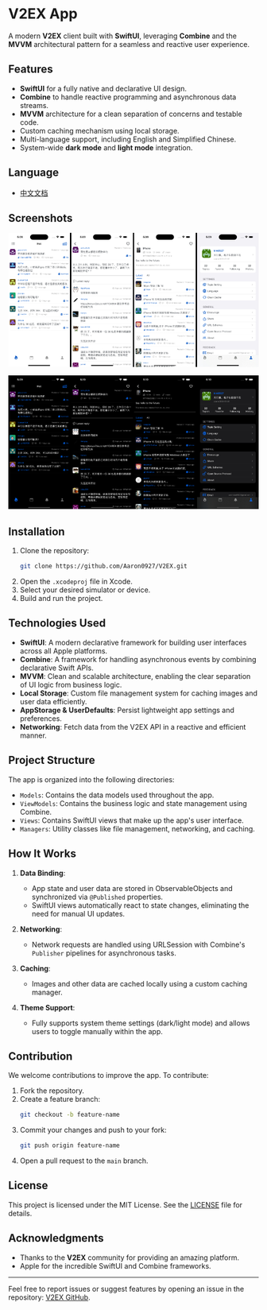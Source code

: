 # V2EX App

A modern **V2EX** client built with **SwiftUI**, leveraging **Combine** and the **MVVM** architectural pattern for a seamless and reactive user experience.

## Features

- **SwiftUI** for a fully native and declarative UI design.
- **Combine** to handle reactive programming and asynchronous data streams.
- **MVVM** architecture for a clean separation of concerns and testable code.
- Custom caching mechanism using local storage.
- Multi-language support, including English and Simplified Chinese.
- System-wide **dark mode** and **light mode** integration.

## Language

- [中文文档](./README_CN.md)


## Screenshots

![](./pics/light_screenshot.jpeg)

![](./pics/dark_screenshot.jpeg)


## Installation

1. Clone the repository:
   ```bash
   git clone https://github.com/Aaron0927/V2EX.git
   ```
2. Open the `.xcodeproj` file in Xcode.
3. Select your desired simulator or device.
4. Build and run the project.

## Technologies Used

- **SwiftUI**: A modern declarative framework for building user interfaces across all Apple platforms.
- **Combine**: A framework for handling asynchronous events by combining declarative Swift APIs.
- **MVVM**: Clean and scalable architecture, enabling the clear separation of UI logic from business logic.
- **Local Storage**: Custom file management system for caching images and user data efficiently.
- **AppStorage & UserDefaults**: Persist lightweight app settings and preferences.
- **Networking**: Fetch data from the V2EX API in a reactive and efficient manner.

## Project Structure

The app is organized into the following directories:

- `Models`: Contains the data models used throughout the app.
- `ViewModels`: Contains the business logic and state management using Combine.
- `Views`: Contains SwiftUI views that make up the app's user interface.
- `Managers`: Utility classes like file management, networking, and caching.

## How It Works

1. **Data Binding**:

   - App state and user data are stored in ObservableObjects and synchronized via `@Published` properties.
   - SwiftUI views automatically react to state changes, eliminating the need for manual UI updates.

2. **Networking**:

   - Network requests are handled using URLSession with Combine's `Publisher` pipelines for asynchronous tasks.

3. **Caching**:

   - Images and other data are cached locally using a custom caching manager.

4. **Theme Support**:

   - Fully supports system theme settings (dark/light mode) and allows users to toggle manually within the app.

## Contribution

We welcome contributions to improve the app. To contribute:

1. Fork the repository.
2. Create a feature branch:
   ```bash
   git checkout -b feature-name
   ```
3. Commit your changes and push to your fork:
   ```bash
   git push origin feature-name
   ```
4. Open a pull request to the `main` branch.

## License

This project is licensed under the MIT License. See the [LICENSE](LICENSE) file for details.

## Acknowledgments

- Thanks to the **V2EX** community for providing an amazing platform.
- Apple for the incredible SwiftUI and Combine frameworks.

---

Feel free to report issues or suggest features by opening an issue in the repository: [V2EX GitHub](https://github.com/Aaron0927/V2EX/).

